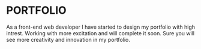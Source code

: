 # PORTFOLIO

As a front-end web developer I have started to design my portfolio with high intrest. Working with more excitation and will complete it soon. Sure you will see more creativity and innovation in my portfolio.
